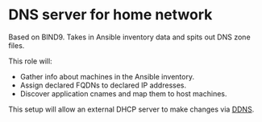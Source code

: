 # DNS server for home network

Based on BIND9. Takes in Ansible inventory data and spits out DNS zone files.

This role will:

* Gather info about machines in the Ansible inventory.
* Assign declared FQDNs to declared IP addresses.
* Discover application cnames and map them to host machines.

This setup will allow an external DHCP server to make changes via [DDNS](https://en.wikipedia.org/wiki/Dynamic_DNS).
